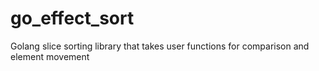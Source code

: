 # go_effect_sort
Golang slice sorting library that takes user functions for comparison and element movement
